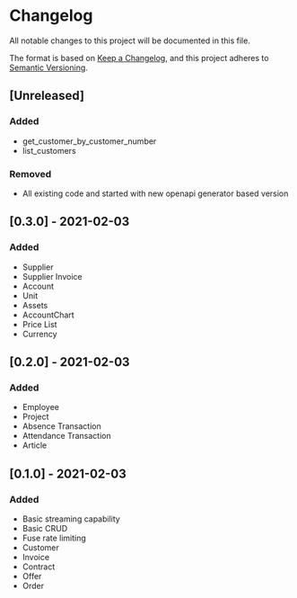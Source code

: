 # Changelog
All notable changes to this project will be documented in this file.

The format is based on [Keep a Changelog](https://keepachangelog.com/en/1.0.0/),
and this project adheres to [Semantic Versioning](https://semver.org/spec/v2.0.0.html).

## [Unreleased]
### Added
- get_customer_by_customer_number
- list_customers

### Removed
- All existing code and started with new openapi generator based version

## [0.3.0] - 2021-02-03
### Added
- Supplier
- Supplier Invoice
- Account
- Unit
- Assets
- AccountChart
- Price List
- Currency

## [0.2.0] - 2021-02-03
### Added
- Employee
- Project
- Absence Transaction
- Attendance Transaction
- Article

## [0.1.0] - 2021-02-03
### Added
- Basic streaming capability
- Basic CRUD
- Fuse rate limiting
- Customer
- Invoice
- Contract
- Offer
- Order
